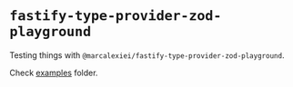 # `fastify-type-provider-zod-playground`

Testing things with `@marcalexiei/fastify-type-provider-zod-playground`.

Check [examples](./examples) folder.
